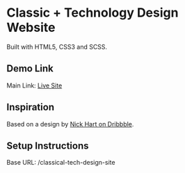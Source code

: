 # Classic + Technology Design Website

Built with HTML5, CSS3 and SCSS.

## Demo Link

Main Link:
[Live Site](https://brandonwingerair.github.io/classical-tech-design-site/)

## Inspiration

Based on a design by [Nick Hart on Dribbble](https://dribbble.com/shots/20886580-Design-site-hero).

## Setup Instructions

Base URL: /classical-tech-design-site